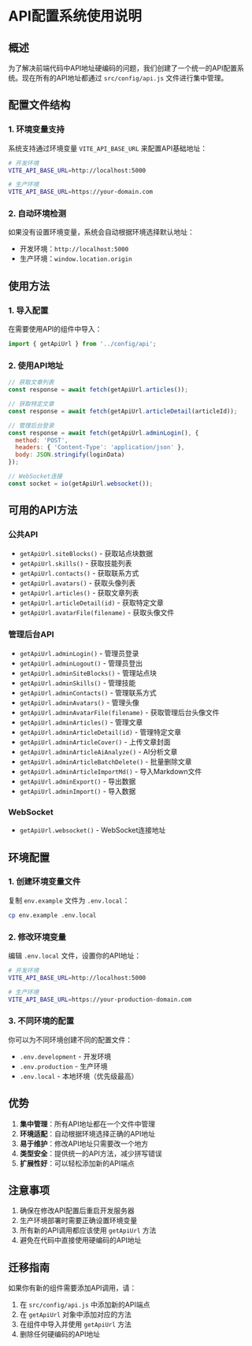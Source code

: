 # API配置系统使用说明

## 概述

为了解决前端代码中API地址硬编码的问题，我们创建了一个统一的API配置系统。现在所有的API地址都通过 `src/config/api.js` 文件进行集中管理。

## 配置文件结构

### 1. 环境变量支持

系统支持通过环境变量 `VITE_API_BASE_URL` 来配置API基础地址：

```bash
# 开发环境
VITE_API_BASE_URL=http://localhost:5000

# 生产环境
VITE_API_BASE_URL=https://your-domain.com
```

### 2. 自动环境检测

如果没有设置环境变量，系统会自动根据环境选择默认地址：
- 开发环境：`http://localhost:5000`
- 生产环境：`window.location.origin`

## 使用方法

### 1. 导入配置

在需要使用API的组件中导入：

```javascript
import { getApiUrl } from '../config/api';
```

### 2. 使用API地址

```javascript
// 获取文章列表
const response = await fetch(getApiUrl.articles());

// 获取特定文章
const response = await fetch(getApiUrl.articleDetail(articleId));

// 管理后台登录
const response = await fetch(getApiUrl.adminLogin(), {
  method: 'POST',
  headers: { 'Content-Type': 'application/json' },
  body: JSON.stringify(loginData)
});

// WebSocket连接
const socket = io(getApiUrl.websocket());
```

## 可用的API方法

### 公共API
- `getApiUrl.siteBlocks()` - 获取站点块数据
- `getApiUrl.skills()` - 获取技能列表
- `getApiUrl.contacts()` - 获取联系方式
- `getApiUrl.avatars()` - 获取头像列表
- `getApiUrl.articles()` - 获取文章列表
- `getApiUrl.articleDetail(id)` - 获取特定文章
- `getApiUrl.avatarFile(filename)` - 获取头像文件

### 管理后台API
- `getApiUrl.adminLogin()` - 管理员登录
- `getApiUrl.adminLogout()` - 管理员登出
- `getApiUrl.adminSiteBlocks()` - 管理站点块
- `getApiUrl.adminSkills()` - 管理技能
- `getApiUrl.adminContacts()` - 管理联系方式
- `getApiUrl.adminAvatars()` - 管理头像
- `getApiUrl.adminAvatarFile(filename)` - 获取管理后台头像文件
- `getApiUrl.adminArticles()` - 管理文章
- `getApiUrl.adminArticleDetail(id)` - 管理特定文章
- `getApiUrl.adminArticleCover()` - 上传文章封面
- `getApiUrl.adminArticleAiAnalyze()` - AI分析文章
- `getApiUrl.adminArticleBatchDelete()` - 批量删除文章
- `getApiUrl.adminArticleImportMd()` - 导入Markdown文件
- `getApiUrl.adminExport()` - 导出数据
- `getApiUrl.adminImport()` - 导入数据

### WebSocket
- `getApiUrl.websocket()` - WebSocket连接地址

## 环境配置

### 1. 创建环境变量文件

复制 `env.example` 文件为 `.env.local`：

```bash
cp env.example .env.local
```

### 2. 修改环境变量

编辑 `.env.local` 文件，设置你的API地址：

```bash
# 开发环境
VITE_API_BASE_URL=http://localhost:5000

# 生产环境
VITE_API_BASE_URL=https://your-production-domain.com
```

### 3. 不同环境的配置

你可以为不同环境创建不同的配置文件：

- `.env.development` - 开发环境
- `.env.production` - 生产环境
- `.env.local` - 本地环境（优先级最高）

## 优势

1. **集中管理**：所有API地址都在一个文件中管理
2. **环境适配**：自动根据环境选择正确的API地址
3. **易于维护**：修改API地址只需要改一个地方
4. **类型安全**：提供统一的API方法，减少拼写错误
5. **扩展性好**：可以轻松添加新的API端点

## 注意事项

1. 确保在修改API配置后重启开发服务器
2. 生产环境部署时需要正确设置环境变量
3. 所有新的API调用都应该使用 `getApiUrl` 方法
4. 避免在代码中直接使用硬编码的API地址

## 迁移指南

如果你有新的组件需要添加API调用，请：

1. 在 `src/config/api.js` 中添加新的API端点
2. 在 `getApiUrl` 对象中添加对应的方法
3. 在组件中导入并使用 `getApiUrl` 方法
4. 删除任何硬编码的API地址 